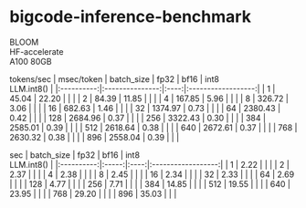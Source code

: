 # bigcode-inference-benchmark

BLOOM\
HF-accelerate\
A100 80GB

tokens/sec | msec/token
| batch_size |       fp32      | bf16 | int8<br>LLM.int8() |
|:----------:|:---------------:|:----:|:------------------:|
| 1          | 45.04 \| 22.20  |      |                    |
| 2          | 84.39 \| 11.85  |      |                    |
| 4          | 167.85 \| 5.96  |      |                    |
| 8          | 326.72 \| 3.06  |      |                    |
| 16         | 682.63 \| 1.46  |      |                    |
| 32         | 1374.97 \| 0.73 |      |                    |
| 64         | 2380.43 \| 0.42 |      |                    |
| 128        | 2684.96 \| 0.37 |      |                    |
| 256        | 3322.43 \| 0.30 |      |                    |
| 384        | 2585.01 \| 0.39 |      |                    |
| 512        | 2618.64 \| 0.38 |      |                    |
| 640        | 2672.61 \| 0.37 |      |                    |
| 768        | 2630.32 \| 0.38 |      |                    |
| 896        | 2558.04 \| 0.39 |      |                    |

sec
| batch_size |  fp32 | bf16 | int8<br>LLM.int8() |
|:----------:|:-----:|:----:|:------------------:|
| 1          | 2.22  |      |                    |
| 2          | 2.37  |      |                    |
| 4          | 2.38  |      |                    |
| 8          | 2.45  |      |                    |
| 16         | 2.34  |      |                    |
| 32         | 2.33  |      |                    |
| 64         | 2.69  |      |                    |
| 128        | 4.77  |      |                    |
| 256        | 7.71  |      |                    |
| 384        | 14.85 |      |                    |
| 512        | 19.55 |      |                    |
| 640        | 23.95 |      |                    |
| 768        | 29.20 |      |                    |
| 896        | 35.03 |      |                    |